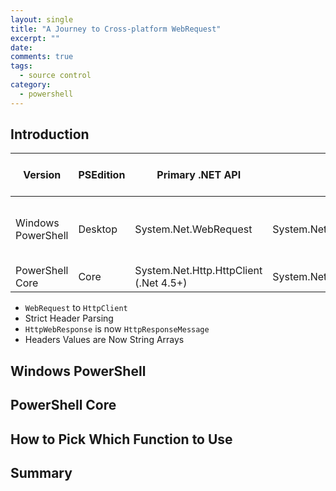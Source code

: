 ```yaml
---
layout: single
title: "A Journey to Cross-platform WebRequest"
excerpt: ""
date:
comments: true
tags:
  - source control
category:
  - powershell
---
```


## Introduction


|Version             |PSEdition  | Primary .NET API                       | Response Object                     | Strict Header Parsing | Headers Values | Content Headers
|-|-|-|-|-|-|-|
|Windows PowerShell  |Desktop    | System.Net.WebRequest                  | System.Net.WebResponse              | No                    | Single string, joined by commas | HttpWebResponse.Headers
|PowerShell Core     |Core       | System.Net.Http.HttpClient (.Net 4.5+) | System.Net.Http.HttpResponseMessage | Yes                   | Sting array                     | HttpResponseMessage.Content.Headers

* `WebRequest` to `HttpClient`
* Strict Header Parsing
* `HttpWebResponse` is now `HttpResponseMessage`
* Headers Values are Now String Arrays

## Windows PowerShell

## PowerShell Core

## How to Pick Which Function to Use

## Summary